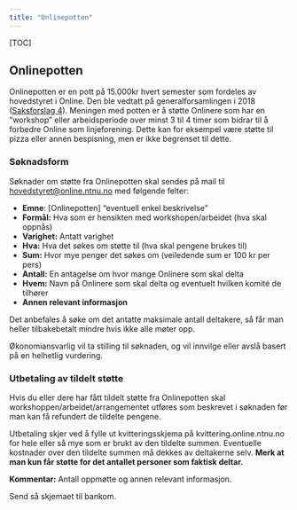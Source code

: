 ```yaml
---
title: "Onlinepotten"
---
```


[TOC]

## Onlinepotten
Onlinepotten er en pott på 15.000kr hvert semester som fordeles av hovedstyret i Online. Den ble vedtatt på generalforsamlingen i 2018 ([Saksforslag 4](https://online.ntnu.no/wiki/online/generalforsamlingen/genfors2018/saksforslag/#wiki-toc-forslag-4-onlinepotten-en-pott-der-onlinere-kan-ske-om-penger-til-pizza-til-workshops-osv-hovedstyret)). Meningen med potten er å støtte Onlinere som har en “workshop” eller arbeidsperiode over minst 3 til 4 timer som bidrar til å forbedre Online som linjeforening. Dette kan for eksempel være støtte til pizza eller annen bespisning, men er ikke begrenset til dette.

### Søknadsform
Søknader om støtte fra Onlinepotten skal sendes på mail til [hovedstyret@online.ntnu.no](mailto:hovedstyret@online.ntnu.no) med følgende felter:

- **Emne**: [Onlinepotten] “eventuell enkel beskrivelse”  
- **Formål:** Hva som er hensikten med workshopen/arbeidet (hva skal oppnås)
- **Varighet:** Antatt varighet
- **Hva:** Hva det søkes om støtte til (hva skal pengene brukes til)
- **Sum:** Hvor mye penger det søkes om (veiledende sum er 100 kr per pers)
- **Antall:** En antagelse om hvor mange Onlinere som skal delta
- **Hvem:** Navn på Onlinere som skal delta og eventuelt hvilken komité de tilhører
- **Annen relevant informasjon**

Det anbefales å søke om det antatte maksimale antall deltakere, så får man heller tilbakebetalt mindre hvis ikke alle møter opp.

Økonomiansvarlig vil ta stilling til søknaden, og vil innvilge eller avslå basert på en helhetlig vurdering.

### Utbetaling av tildelt støtte
Hvis du eller dere har fått tildelt støtte fra Onlinepotten skal workshoppen/arbeidet/arrangementet utføres som beskrevet i søknaden før man kan få refundert de tildelte pengene.

Utbetaling skjer ved å fylle ut kvitteringsskjema på kvittering.online.ntnu.no for hele eller så mye som er brukt av den tildelte summen. Eventuelle kostnader over den tildelte summen må dekkes av deltakerne selv. **Merk at man kun får støtte for det antallet personer som faktisk deltar.**

**Kommentar:** Antall oppmøtte og annen relevant informasjon.  

Send så skjemaet til bankom.